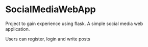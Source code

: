 # SocialMediaWebApp
Project to gain experience using flask. A simple social media web application.

Users can register, login and write posts
